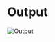 # Output

![Output](https://user-images.githubusercontent.com/79297182/153617892-9c9780f1-8b9f-4377-8972-f4e81b7fd15c.png)
